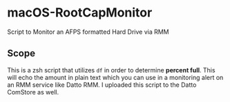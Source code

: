 # macOS-RootCapMonitor
Script to Monitor an AFPS formatted Hard Drive via RMM

## Scope

This is a zsh script that utilizes `df` in order to determine **percent full**. This will echo the amount in plain text which you can use in a monitoring alert on an RMM service like Datto RMM. I uploaded this script to the Datto ComStore as well.

